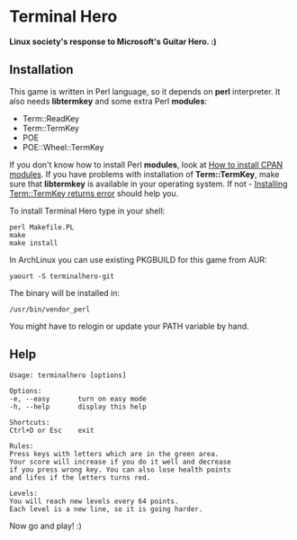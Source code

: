 # Terminal Hero
__Linux society's response to Microsoft's Guitar Hero. :)__

## Installation
This game is written in Perl language, so it depends on __perl__ interpreter.
It also needs __libtermkey__ and some extra Perl __modules__:

* Term::ReadKey
* Term::TermKey
* POE
* POE::Wheel::TermKey

If you don't know how to install Perl __modules__, look at [How to install CPAN modules](http://www.cpan.org/modules/INSTALL.html).
If you have problems with installation of __Term::TermKey__, make sure that __libtermkey__ is available in your operating system. If not - [Installing Term::TermKey returns error](http://stackoverflow.com/questions/8287071/installing-termtermkey-returns-error) should help you.

To install Terminal Hero type in your shell:

    perl Makefile.PL
    make
    make install

In ArchLinux you can use existing PKGBUILD for this game from AUR:

    yaourt -S terminalhero-git

The binary will be installed in:

    /usr/bin/vendor_perl

You might have to relogin or update your PATH variable by hand.

## Help

    Usage: terminalhero [options]

    Options:
    -e, --easy       turn on easy mode
    -h, --help       display this help

    Shortcuts:
    Ctrl+D or Esc    exit

    Rules:
    Press keys with letters which are in the green area.
    Your score will increase if you do it well and decrease 
    if you press wrong key. You can also lose health points 
    and lifes if the letters turns red. 

    Levels:
    You will reach new levels every 64 points.
    Each level is a new line, so it is going harder.

Now go and play! :)

